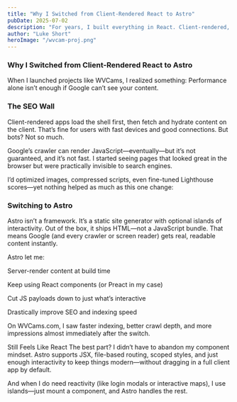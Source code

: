 ```yaml
---
title: "Why I Switched from Client-Rendered React to Astro"
pubDate: 2025-07-02
description: "For years, I built everything in React. Client-rendered, single-page apps with snappy transitions and a clean component model. It worked—until it didn’t."
author: "Luke Short"
heroImage: "/wvcam-proj.png"
---
```


### Why I Switched from Client-Rendered React to Astro

When I launched projects like WVCams, I realized something:
Performance alone isn’t enough if Google can’t see your content.

### The SEO Wall
Client-rendered apps load the shell first, then fetch and hydrate content on the client. That’s fine for users with fast devices and good connections. But bots? Not so much.

Google’s crawler can render JavaScript—eventually—but it’s not guaranteed, and it’s not fast. I started seeing pages that looked great in the browser but were practically invisible to search engines.

I’d optimized images, compressed scripts, even fine-tuned Lighthouse scores—yet nothing helped as much as this one change:

### Switching to Astro
Astro isn’t a framework. It’s a static site generator with optional islands of interactivity. Out of the box, it ships HTML—not a JavaScript bundle. That means Google (and every crawler or screen reader) gets real, readable content instantly.

Astro let me:

Server-render content at build time

Keep using React components (or Preact in my case)

Cut JS payloads down to just what’s interactive

Drastically improve SEO and indexing speed

On WVCams.com, I saw faster indexing, better crawl depth, and more impressions almost immediately after the switch.

Still Feels Like React
The best part? I didn’t have to abandon my component mindset. Astro supports JSX, file-based routing, scoped styles, and just enough interactivity to keep things modern—without dragging in a full client app by default.

And when I do need reactivity (like login modals or interactive maps), I use islands—just mount a component, and Astro handles the rest.